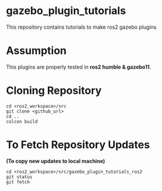 # gazebo_plugin_tutorials
This repository contains tutorials to make ros2 gazebo plugins


# **Assumption**
This plugins are properly tested in **ros2 humble & gazebo11**.<br />


# **Cloning Repository**
```
cd <ros2_workspace>/src
git clone <github_url>
cd ..
colcon build
```

# To Fetch Repository Updates 
**(To copy new updates to local machine)**
```
cd <ros2_workspace>/src/gazebo_plugin_tutorials_ros2
git status
git fetch 
```
